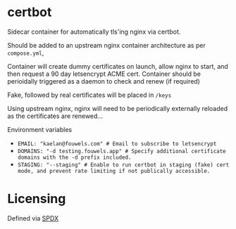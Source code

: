 <!--
SPDX-FileCopyrightText: 2021 Kaelan Thijs Fouwels <kaelan.thijs@fouwels.com>

SPDX-License-Identifier: MIT
-->

# certbot

Sidecar container for automatically tls'ing nginx via certbot.

Should be added to an upstream nginx container architecture as per `compose.yml`, 

Container will create dummy certificates on launch, allow nginx to start, and then request a 90 day letsencrypt ACME cert. Container should be perioidally triggered as a daemon to check and renew (if required)

Fake, followed by real certificates will be placed in `/keys`

Using upstream nginx, nginx will need to be periodically externally reloaded as the certificates are renewed...

Environment variables
- `EMAIL: "kaelan@fouwels.com" # Email to subscribe to letsencrypt`
- `DOMAINS: "-d testing.fouwels.app" # Specify additional certificate domains with the -d prefix included.`
- `STAGING: "--staging" # Enable to run certbot in staging (fake) cert mode, and prevent rate limiting if not publically accessible.`


# Licensing 

Defined via [SPDX](https://spdx.dev/)